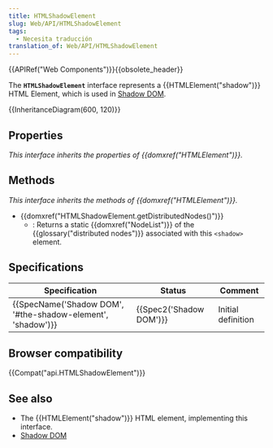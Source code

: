 ```yaml
---
title: HTMLShadowElement
slug: Web/API/HTMLShadowElement
tags:
  - Necesita traducción
translation_of: Web/API/HTMLShadowElement
---
```

{{APIRef("Web Components")}}{{obsolete_header}}

The **`HTMLShadowElement`** interface represents a {{HTMLElement("shadow")}} HTML Element, which is used in [Shadow DOM](/es/docs/Web/Web_Components/Shadow_DOM).

{{InheritanceDiagram(600, 120)}}

## Properties

_This interface inherits the properties of {{domxref("HTMLElement")}}._

## Methods

_This interface inherits the methods of {{domxref("HTMLElement")}}._

- {{domxref("HTMLShadowElement.getDistributedNodes()")}}
  - : Returns a static {{domxref("NodeList")}} of the {{glossary("distributed nodes")}} associated with this `<shadow>` element.

## Specifications

| Specification                                                                    | Status                           | Comment            |
| -------------------------------------------------------------------------------- | -------------------------------- | ------------------ |
| {{SpecName('Shadow DOM', '#the-shadow-element', 'shadow')}} | {{Spec2('Shadow DOM')}} | Initial definition |

## Browser compatibility

{{Compat("api.HTMLShadowElement")}}

## See also

- The {{HTMLElement("shadow")}} HTML element, implementing this interface.
- [Shadow DOM](/es/docs/Web/Web_Components/Shadow_DOM)

